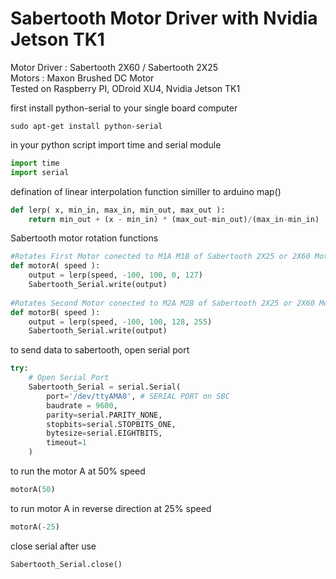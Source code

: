 # Sabertooth Motor Driver with Nvidia Jetson TK1
Motor Driver : Sabertooth 2X60 / Sabertooth 2X25 <br>
Motors : Maxon Brushed DC Motor <br>
Tested on Raspberry PI, ODroid XU4, Nvidia Jetson TK1

first install python-serial to your single board computer
```
sudo apt-get install python-serial
```
in your python script import time and serial module

``` python
import time
import serial
``` 
defination of linear interpolation function similler to arduino map()

``` python
def lerp( x, min_in, max_in, min_out, max_out ):
	return min_out + (x - min_in) * (max_out-min_out)/(max_in-min_in)
``` 
Sabertooth motor rotation functions

``` python
#Rotates First Motor conected to M1A M1B of Sabertooth 2X25 or 2X60 Motor Driver
def motorA( speed ):
	output = lerp(speed, -100, 100, 0, 127)
	Sabertooth_Serial.write(output)
	
#Rotates Second Motor conected to M2A M2B of Sabertooth 2X25 or 2X60 Motor Driver
def motorB( speed ):
	output = lerp(speed, -100, 100, 128, 255)
	Sabertooth_Serial.write(output)
``` 
to send data to sabertooth, open serial port

``` python
try:
	# Open Serial Port
	Sabertooth_Serial = serial.Serial(
		port='/dev/ttyAMA0', # SERIAL PORT on SBC 
		baudrate = 9600,
		parity=serial.PARITY_NONE,
		stopbits=serial.STOPBITS_ONE,
		bytesize=serial.EIGHTBITS,
		timeout=1
	)
  ``` 
to run the motor A at 50% speed
``` python
motorA(50)
``` 
to run motor A in reverse direction at 25% speed
``` python
motorA(-25)
``` 
close serial after use
``` python
Sabertooth_Serial.close() 
```
